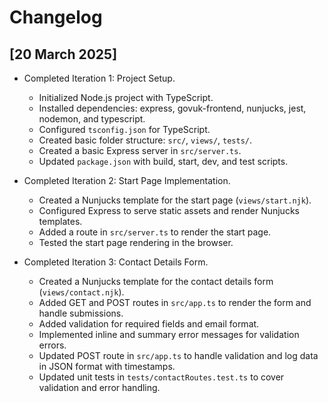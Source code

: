 # Changelog

## [20 March 2025]
- Completed Iteration 1: Project Setup.
  - Initialized Node.js project with TypeScript.
  - Installed dependencies: express, govuk-frontend, nunjucks, jest, nodemon, and typescript.
  - Configured `tsconfig.json` for TypeScript.
  - Created basic folder structure: `src/`, `views/`, `tests/`.
  - Created a basic Express server in `src/server.ts`.
  - Updated `package.json` with build, start, dev, and test scripts.

- Completed Iteration 2: Start Page Implementation.
  - Created a Nunjucks template for the start page (`views/start.njk`).
  - Configured Express to serve static assets and render Nunjucks templates.
  - Added a route in `src/server.ts` to render the start page.
  - Tested the start page rendering in the browser.

- Completed Iteration 3: Contact Details Form.
  - Created a Nunjucks template for the contact details form (`views/contact.njk`).
  - Added GET and POST routes in `src/app.ts` to render the form and handle submissions.
  - Added validation for required fields and email format.
  - Implemented inline and summary error messages for validation errors.
  - Updated POST route in `src/app.ts` to handle validation and log data in JSON format with timestamps.
  - Updated unit tests in `tests/contactRoutes.test.ts` to cover validation and error handling.